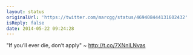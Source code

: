 ```yaml
---
layout: status
originalUrl: 'https://twitter.com/marcgg/status/469408444131602432'
isReply: false
date: 2014-05-22 09:24:28
---
```


"If you’ll ever die, don’t apply" ~ http://t.co/7XNnlLNvas
